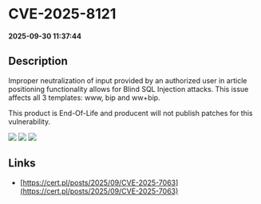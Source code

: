 # CVE-2025-8121

**2025-09-30 11:37:44**

## Description
Improper neutralization of input provided by an authorized user in article positioning functionality allows for Blind SQL Injection attacks. This issue affects all 3 templates: www, bip and ww+bip.

This product is End-Of-Life and producent will not publish patches for this vulnerability.

![](https://img.shields.io/static/v1?label=Score&message=8.7&color=red)
![](https://img.shields.io/static/v1?label=Severity&message=HIGH&color=red)
![](https://img.shields.io/static/v1?label=CWE&message=SQL&color=green)

## Links
- [https://cert.pl/posts/2025/09/CVE-2025-7063](https://cert.pl/posts/2025/09/CVE-2025-7063)
